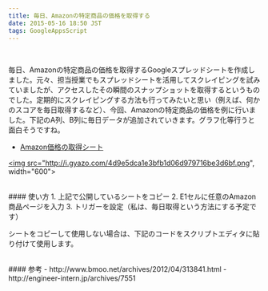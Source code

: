 ```yaml
---
title: 毎日、Amazonの特定商品の価格を取得する
date: 2015-05-16 18:50 JST
tags: GoogleAppsScript
---
```


<br/>

毎日、Amazonの特定商品の価格を取得するGoogleスプレッドシートを作成しました。元々、担当授業でもスプレッドシートを活用してスクレイピングを試みていましたが、アクセスしたその瞬間のスナップショットを取得するというものでした。定期的にスクレイピングする方法も行ってみたいと思い（例えば、何かのスコアを毎日取得するなど）、今回、Amazonの特定商品の価格を例に行いました。下記のA列、B列に毎日データが追加されていきます。グラフ化等行うと面白そうですね。

- [Amazon価格の取得シート](https://docs.google.com/spreadsheets/d/1BVZH0-Vpvg6-FR3XJ4_b3_mimkU4FKVBQ3Tpg7YT6SQ/edit?usp=sharing)

<a href="https://docs.google.com/spreadsheets/d/1BVZH0-Vpvg6-FR3XJ4_b3_mimkU4FKVBQ3Tpg7YT6SQ/edit?usp=sharing"><img src="http://i.gyazo.com/4d9e5dca1e3bfb1d06d979716be3d6bf.png", width="600"></a>


<br />
#### 使い方
1. 上記で公開しているシートをコピー
2. E1セルに任意のAmazon商品ページを入力
3. トリガーを設定（私は、毎日取得という方法にする予定です）


シートをコピーして使用しない場合は、下記のコードをスクリプトエディタに貼り付けて使用します。

<script src="https://gist.github.com/shirayuca/01c62520329566a82dcb.js"></script>


<br/>
#### 参考
- http://www.bmoo.net/archives/2012/04/313841.html
- http://engineer-intern.jp/archives/7551

<br/>

